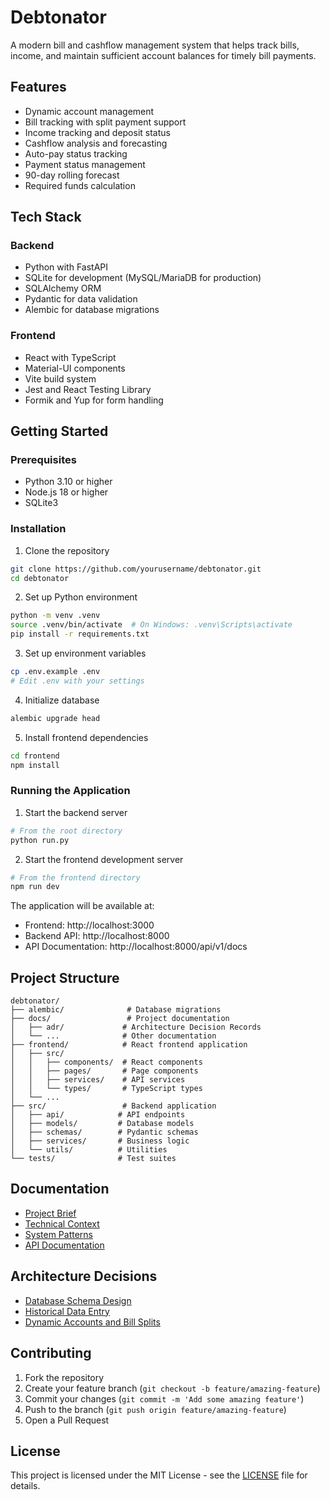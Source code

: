 # Debtonator

A modern bill and cashflow management system that helps track bills, income, and maintain sufficient account balances for timely bill payments.

## Features

- Dynamic account management
- Bill tracking with split payment support
- Income tracking and deposit status
- Cashflow analysis and forecasting
- Auto-pay status tracking
- Payment status management
- 90-day rolling forecast
- Required funds calculation

## Tech Stack

### Backend
- Python with FastAPI
- SQLite for development (MySQL/MariaDB for production)
- SQLAlchemy ORM
- Pydantic for data validation
- Alembic for database migrations

### Frontend
- React with TypeScript
- Material-UI components
- Vite build system
- Jest and React Testing Library
- Formik and Yup for form handling

## Getting Started

### Prerequisites
- Python 3.10 or higher
- Node.js 18 or higher
- SQLite3

### Installation

1. Clone the repository
```bash
git clone https://github.com/yourusername/debtonator.git
cd debtonator
```

2. Set up Python environment
```bash
python -m venv .venv
source .venv/bin/activate  # On Windows: .venv\Scripts\activate
pip install -r requirements.txt
```

3. Set up environment variables
```bash
cp .env.example .env
# Edit .env with your settings
```

4. Initialize database
```bash
alembic upgrade head
```

5. Install frontend dependencies
```bash
cd frontend
npm install
```

### Running the Application

1. Start the backend server
```bash
# From the root directory
python run.py
```

2. Start the frontend development server
```bash
# From the frontend directory
npm run dev
```

The application will be available at:
- Frontend: http://localhost:3000
- Backend API: http://localhost:8000
- API Documentation: http://localhost:8000/api/v1/docs

## Project Structure

```
debtonator/
├── alembic/              # Database migrations
├── docs/                 # Project documentation
│   ├── adr/             # Architecture Decision Records
│   └── ...              # Other documentation
├── frontend/            # React frontend application
│   ├── src/
│   │   ├── components/  # React components
│   │   ├── pages/       # Page components
│   │   ├── services/    # API services
│   │   └── types/       # TypeScript types
│   └── ...
├── src/                 # Backend application
│   ├── api/            # API endpoints
│   ├── models/         # Database models
│   ├── schemas/        # Pydantic schemas
│   ├── services/       # Business logic
│   └── utils/          # Utilities
└── tests/              # Test suites
```

## Documentation

- [Project Brief](docs/project_brief.md)
- [Technical Context](docs/tech_context.md)
- [System Patterns](docs/system_patterns.md)
- [API Documentation](http://localhost:8000/api/v1/docs)

## Architecture Decisions

- [Database Schema Design](docs/adr/001-database-schema-design.md)
- [Historical Data Entry](docs/adr/002-historical-data-entry.md)
- [Dynamic Accounts and Bill Splits](docs/adr/003-dynamic-accounts-and-bill-splits.md)

## Contributing

1. Fork the repository
2. Create your feature branch (`git checkout -b feature/amazing-feature`)
3. Commit your changes (`git commit -m 'Add some amazing feature'`)
4. Push to the branch (`git push origin feature/amazing-feature`)
5. Open a Pull Request

## License

This project is licensed under the MIT License - see the [LICENSE](LICENSE) file for details.
